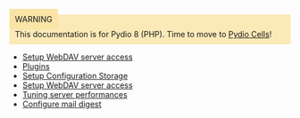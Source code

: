 <div style="background-color: #fbe9b7;font-size: 14px;">
<span style="background-color: #fae4a6;padding: 10px;">WARNING</span>
<span style="padding: 10px;display: inline-block;">This documentation is for Pydio 8 (PHP). Time to move to <a href="https://pydio.com/en/docs/administration-guides">Pydio Cells</a>!</span>
</div>

- [Setup WebDAV server access](../setup-webdav-server-access/)
- [Plugins](../plugins/)
- [Setup Configuration Storage](../setup-configuration-storage/)
- [Setup WebDAV server access](../setup-webdav-server-access/)
- [Tuning server performances](../tuning-server-performances/)
- [Configure mail digest](../configure-mail-digest/)
